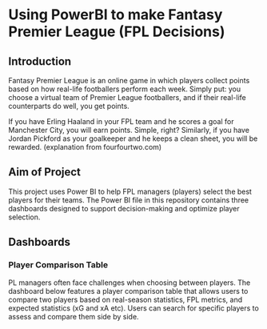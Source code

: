 # Using PowerBI to make Fantasy Premier League (FPL Decisions) 

## Introduction 
Fantasy Premier League is an online game in which players collect points based on how real-life footballers perform each week. Simply put: you choose a virtual team of Premier League footballers, and if their real-life counterparts do well, you get points. 

If you have Erling Haaland in your FPL team and he scores a goal for Manchester City, you will earn points. Simple, right? Similarly, if you have Jordan Pickford as your goalkeeper and he keeps a clean sheet, you will be rewarded. (explanation from fourfourtwo.com) 

## Aim of Project 
This project uses Power BI to help FPL managers (players) select the best players for their teams. The Power BI file in this repository contains three dashboards designed to support decision-making and optimize player selection.

## Dashboards 

### Player Comparison Table 

PL managers often face challenges when choosing between players. The dashboard below features a player comparison table that allows users to compare two players based on real-season statistics, FPL metrics, and expected statistics (xG and xA etc). Users can search for specific players to assess and compare them side by side.




